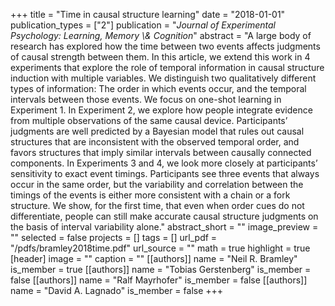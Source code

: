 +++
title = "Time in causal structure learning"
date = "2018-01-01"
publication_types = ["2"]
publication = "_Journal of Experimental Psychology: Learning, Memory \\& Cognition_"
abstract = "A large body of research has explored how the time between two events affects judgments of causal strength between them. In this article, we extend this work in 4 experiments that explore the role of temporal information in causal structure induction with multiple variables. We distinguish two qualitatively different types of information: The order in which events occur, and the temporal intervals between those events. We focus on one-shot learning in Experiment 1. In Experiment 2, we explore how people integrate evidence from multiple observations of the same causal device. Participants’ judgments are well predicted by a Bayesian model that rules out causal structures that are inconsistent with the observed temporal order, and favors structures that imply similar intervals between causally connected components. In Experiments 3 and 4, we look more closely at participants’ sensitivity to exact event timings. Participants see three events that always occur in the same order, but the variability and correlation between the timings of the events is either more consistent with a chain or a fork structure. We show, for the first time, that even when order cues do not differentiate, people can still make accurate causal structure judgments on the basis of interval variability alone."
abstract_short = ""
image_preview = ""
selected = false
projects = []
tags = []
url_pdf = "/pdfs/bramley2018time.pdf"
url_source = ""
math = true
highlight = true
[header]
image = ""
caption = ""
[[authors]]
	name = "Neil R. Bramley"
	is_member = true
[[authors]]
	name = "Tobias Gerstenberg"
	is_member = false
[[authors]]
	name = "Ralf Mayrhofer"
	is_member = false
[[authors]]
	name = "David A. Lagnado"
	is_member = false
+++

